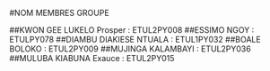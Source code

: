 #NOM MEMBRES GROUPE 

##KWON GEE LUKELO Prosper : ETUL2PY008 
##ESSIMO NGOY : ETULPY078 
##DIAMBU DIAKIESE NTUALA : ETUL1PY032 
##BOALE BOLOKO : ETUL2PY009 
##MUJINGA KALAMBAYI : ETUL2PY036 
##MULUBA KIABUNA Exauce : ETUL2PY015